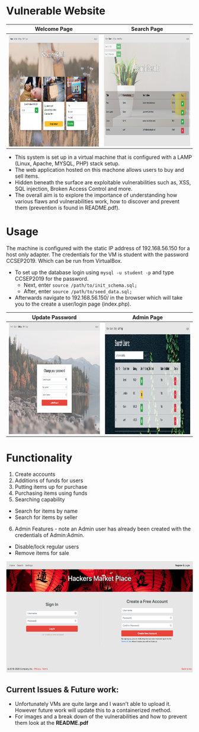 # Vulnerable Website


Welcome Page          | Search Page
:-------------------------:|:-------------------------:
<img align="center" src="./ScreenShots/Welcome.png" width="600" height="300"> | <img src="./ScreenShots/searching.png" width="600" height="300"> 

* This system is set up in a virtual machine that is configured with a LAMP (Linux, Apache, MYSQL, PHP) stack setup. 
* The web application hosted on this machone allows users to buy and sell items. 
* Hidden beneath the surface are exploitable vulnerabilities such as, XSS, SQL injection, Broken Access Control and more.
* The overall aim is to explore the importance of understanding how various flaws and vulnerabilities work, how to discover and prevent them (prevention is found in README.pdf).

# Usage
The machine is configured with the static IP address of 192.168.56.150 for a host only adapter. 
The credentials for the VM is student with the password CCSEP2019. Which can be run from VirtualBox.

* To set up the database login using `mysql -u student -p` and type CCSEP2019 for the password.
    * Next, enter `source /path/to/init_schema.sql;`
    * After, enter `source /path/to/seed_data.sql;`
* Afterwards navigate to 192.168.56.150/ in the browser which will take you to the create a user/login page (index.php).

Update Password          | Admin Page
:-------------------------:|:-------------------------:
<img src="./ScreenShots/password.png" width="600" height="300"> | <img src="./ScreenShots/admin.png" width="600" height="300"> 


# Functionality
1. Create accounts
2. Additions of funds for users
3. Putting items up for purchase
4. Purchasing items using funds
5. Searching capability
  * Search for items by name 
  * Search for items by seller
6. Admin Features - note an Admin user has already been created with the credentials of Admin:Admin.
  * Disable/lock regular users 
  * Remove items for sale

<img src="./ScreenShots/login.png" width="600" height="300">

## Current Issues & Future work: 
* Unfortunately VMs are quite large and I wasn't able to upload it. However future work will update this to a containerized method.
* For images and a break down of the vulnerabilities and how to prevent them look at the **README.pdf**

